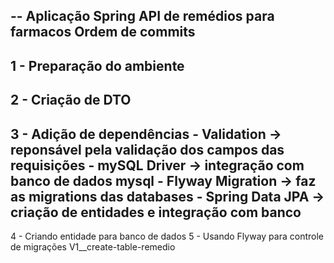 -- Aplicação Spring API de remédios para farmacos
Ordem de commits
---
1 - Preparação do ambiente
---
2 - Criação de DTO
---
3 - Adição de dependências
    - Validation -> reponsável pela validação dos campos das requisições
    - mySQL Driver -> integração com banco de dados mysql
    - Flyway Migration -> faz as migrations das databases
    - Spring Data JPA -> criação de entidades e integração com banco
--
4 - Criando entidade para banco de dados
5 - Usando Flyway para controle de migrações V1__create-table-remedio